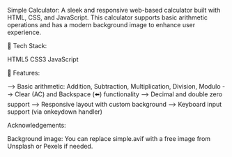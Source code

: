 Simple Calculator:
A sleek and responsive web-based calculator built with HTML, CSS, and JavaScript. This calculator supports basic arithmetic operations and has a modern background image to enhance user experience.

🧰 Tech Stack:

HTML5
CSS3
JavaScript

🎯 Features:

--> Basic arithmetic: Addition, Subtraction, Multiplication, Division, Modulo
--> Clear (AC) and Backspace (⬅️) functionality
--> Decimal and double zero support
--> Responsive layout with custom background
--> Keyboard input support (via onkeydown handler)



Acknowledgements:

Background image: You can replace simple.avif with a free image from Unsplash or Pexels if needed.